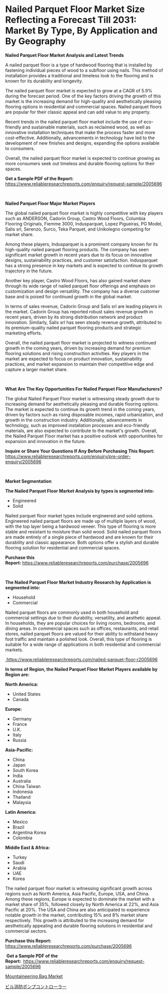 <p><h1>Nailed Parquet Floor Market Size Reflecting a Forecast Till 2031: Market By Type, By Application and By Geography</h1></p><p><strong>Nailed Parquet Floor Market Analysis and Latest Trends</strong></p>
<p><p>A nailed parquet floor is a type of hardwood flooring that is installed by fastening individual pieces of wood to a subfloor using nails. This method of installation provides a traditional and timeless look to the flooring and is known for its durability and longevity.</p><p>The nailed parquet floor market is expected to grow at a CAGR of 5.9% during the forecast period. One of the key factors driving the growth of this market is the increasing demand for high-quality and aesthetically pleasing flooring options in residential and commercial spaces. Nailed parquet floors are popular for their classic appeal and can add value to any property.</p><p>Recent trends in the nailed parquet floor market include the use of eco-friendly and sustainable materials, such as reclaimed wood, as well as innovative installation techniques that make the process faster and more cost-effective. Additionally, advancements in technology have led to the development of new finishes and designs, expanding the options available to consumers.</p><p>Overall, the nailed parquet floor market is expected to continue growing as more consumers seek out timeless and durable flooring options for their spaces.</p></p>
<p><strong>Get a Sample PDF of the Report:&nbsp;</strong> <a href="https://www.reliableresearchreports.com/enquiry/request-sample/2005696">https://www.reliableresearchreports.com/enquiry/request-sample/2005696</a></p>
<p>&nbsp;</p>
<p><strong>Nailed Parquet Floor Major Market Players</strong></p>
<p><p>The global nailed parquet floor market is highly competitive with key players such as ANDERSON, Cadorin Group, Castro Wood Floors, Columbia Flooring Originals, Fiemme 3000, Indusparquet, Lopez Pigueiras, PG Model, Salis srl, Serenzo, Surco, Teka Parquet, and Unikolegno competing for market share.</p><p>Among these players, Indusparquet is a prominent company known for its high-quality nailed parquet flooring products. The company has seen significant market growth in recent years due to its focus on innovative designs, sustainability practices, and customer satisfaction. Indusparquet has a strong presence in key markets and is expected to continue its growth trajectory in the future.</p><p>Another key player, Castro Wood Floors, has also gained market share through its wide range of nailed parquet floor offerings and emphasis on customization and design versatility. The company has a diverse customer base and is poised for continued growth in the global market.</p><p>In terms of sales revenue, Cadorin Group and Salis srl are leading players in the market. Cadorin Group has reported robust sales revenue growth in recent years, driven by its strong distribution network and product innovation. Similarly, Salis srl has seen steady revenue growth, attributed to its premium-quality nailed parquet flooring products and strategic marketing efforts.</p><p>Overall, the nailed parquet floor market is projected to witness continued growth in the coming years, driven by increasing demand for premium flooring solutions and rising construction activities. Key players in the market are expected to focus on product innovation, sustainability practices, and market expansion to maintain their competitive edge and capture a larger market share.</p></p>
<p>&nbsp;</p>
<p><strong>What Are The Key Opportunities For Nailed Parquet Floor Manufacturers?</strong></p>
<p><p>The global Nailed Parquet Floor market is witnessing steady growth due to increasing demand for aesthetically pleasing and durable flooring options. The market is expected to continue its growth trend in the coming years, driven by factors such as rising disposable incomes, rapid urbanization, and growth in the construction industry. Additionally, advancements in technology, such as improved installation processes and eco-friendly materials, are also expected to contribute to the market's growth. Overall, the Nailed Parquet Floor market has a positive outlook with opportunities for expansion and innovation in the future.</p></p>
<p><strong>Inquire or Share Your Questions If Any Before Purchasing This Report:</strong> <a href="https://www.reliableresearchreports.com/enquiry/pre-order-enquiry/2005696">https://www.reliableresearchreports.com/enquiry/pre-order-enquiry/2005696</a></p>
<p>&nbsp;</p>
<p><strong>Market Segmentation</strong></p>
<p><strong>The Nailed Parquet Floor Market Analysis by types is segmented into:</strong></p>
<p><ul><li>Engineered</li><li>Solid</li></ul></p>
<p><p>Nailed parquet floor market types include engineered and solid options. Engineered nailed parquet floors are made up of multiple layers of wood, with the top layer being a hardwood veneer. This type of flooring is more stable and resistant to moisture than solid wood. Solid nailed parquet floors are made entirely of a single piece of hardwood and are known for their durability and classic appearance. Both options offer a stylish and durable flooring solution for residential and commercial spaces.</p></p>
<p><strong>Purchase this Report:&nbsp;</strong><a href="https://www.reliableresearchreports.com/purchase/2005696">https://www.reliableresearchreports.com/purchase/2005696</a></p>
<p>&nbsp;</p>
<p><strong>The Nailed Parquet Floor Market Industry Research by Application is segmented into:</strong></p>
<p><ul><li>Household</li><li>Commercial</li></ul></p>
<p><p>Nailed parquet floors are commonly used in both household and commercial settings due to their durability, versatility, and aesthetic appeal. In households, they are popular choices for living rooms, bedrooms, and dining areas. In commercial spaces such as offices, restaurants, and retail stores, nailed parquet floors are valued for their ability to withstand heavy foot traffic and maintain a polished look. Overall, this type of flooring is suitable for a wide range of applications in both residential and commercial markets.</p></p>
<p><a href="https://www.reliableresearchreports.com/nailed-parquet-floor-r2005696">&nbsp;https://www.reliableresearchreports.com/nailed-parquet-floor-r2005696</a></p>
<p><strong>In terms of Region, the Nailed Parquet Floor Market Players available by Region are:</strong></p>
<p>
    <p> <strong> North America: </strong>
        <ul>
            <li>United States</li>
            <li>Canada</li>
        </ul>
        </p> 
    <p> <strong> Europe: </strong>
        <ul>
            <li>Germany</li>
            <li>France</li>
            <li>U.K.</li>
            <li>Italy</li>
            <li>Russia</li>
        </ul>
        </p> 
    <p> <strong> Asia-Pacific: </strong>
        <ul>
            <li>China</li>
            <li>Japan</li>
            <li>South Korea</li>
            <li>India</li>
            <li>Australia</li>
            <li>China Taiwan</li>
            <li>Indonesia</li>
            <li>Thailand</li>
            <li>Malaysia</li>
        </ul>
        </p> 
    <p> <strong> Latin America: </strong>
        <ul>
            <li>Mexico</li>
            <li>Brazil</li>
            <li>Argentina Korea</li>
            <li>Colombia</li>
        </ul>
        </p> 
    <p> <strong> Middle East & Africa: </strong>
        <ul>
            <li>Turkey</li>
            <li>Saudi</li>
            <li>Arabia</li>
            <li>UAE</li>
            <li>Korea</li>
        </ul>
    </p>
    </p>
<p><p>The nailed parquet floor market is witnessing significant growth across regions such as North America, Asia Pacific, Europe, USA, and China. Among these regions, Europe is expected to dominate the market with a market share of 35%, followed closely by North America at 22%, and Asia Pacific at 20%. The USA and China are also anticipated to experience notable growth in the market, contributing 15% and 8% market share respectively. This growth is attributed to the increasing demand for aesthetically appealing and durable flooring solutions in residential and commercial sectors.</p></p>
<p><strong>Purchase this Report: </strong><a href="https://www.reliableresearchreports.com/purchase/2005696">https://www.reliableresearchreports.com/purchase/2005696</a></p>
<p>&nbsp;<strong>Get a Sample PDF of the Report:&nbsp;&nbsp;</strong><a href="https://www.reliableresearchreports.com/enquiry/request-sample/2005696">https://www.reliableresearchreports.com/enquiry/request-sample/2005696</a></p>
<p><strong></strong></p>
<p><p><a href="https://github.com/EveKerluke2023/Market-Research-Report-List-1/blob/main/mountaineering-bag-market.md">Mountaineering Bag Market</a></p><p><a href="https://github.com/oqoeusbvpadwjs08/Market-Research-Report-List-2/blob/main/8274513145929.md">ビル消防ポンプコントローラー</a></p></p>